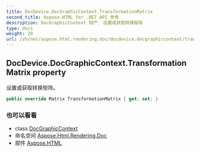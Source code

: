 ```yaml
---
title: DocDevice.DocGraphicContext.TransformationMatrix
second_title: Aspose.HTML for .NET API 参考
description: DocGraphicContext 财产. 设置或获取转换矩阵
type: docs
weight: 20
url: /zh/net/aspose.html.rendering.doc/docdevice.docgraphiccontext/transformationmatrix/
---
```

## DocDevice.DocGraphicContext.TransformationMatrix property

设置或获取转换矩阵。

```csharp
public override Matrix TransformationMatrix { get; set; }
```

### 也可以看看

* class [DocGraphicContext](../)
* 命名空间 [Aspose.Html.Rendering.Doc](../../docdevice.docgraphiccontext/)
* 部件 [Aspose.HTML](../../../)


